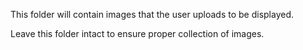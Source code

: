 This folder will contain images that the user uploads to be displayed.

Leave this folder intact to ensure proper collection of images.
